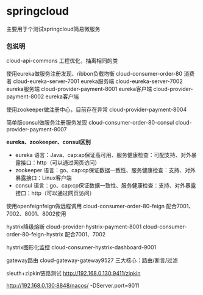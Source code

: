 # springcloud
主要用于个测试springcloud简易微服务

### 包说明
cloud-api-commons 工程优化，抽离相同的类

使用eureka做服务注册发现、ribbon负载均衡
cloud-consumer-order-80 消费者
cloud-eureka-server-7001 eureka服务端
cloud-eureka-server-7002 eureka服务端
cloud-provider-payment-8001 eureka客户端
cloud-provider-payment-8002 eureka客户端

使用zookeeper做注册中心，目前存在异常
cloud-provider-payment-8004

简单版consul做服务注册服务发现
cloud-consumer-order-80-consul
cloud-provider-payment-8007

**eureka、zookeeper、consul区别**
- eureka 语言：Java、cap:ap保证高可用、服务健康检查：可配支持、对外暴露接口：http（可以通过网页访问）
- zookeeper 语言：go、cap:cp保证数据一致性、服务健康检查：支持、对外暴露接口：Linux客户端
- consul 语言：go、cap:cp保证数据一致性、服务健康检查：支持、对外暴露接口：http（可以通过网页访问）

使用openfeignfeign做远程调用
cloud-consumer-order-80-feign
配合7001、7002、8001、8002使用

hystrix降级熔断
cloud-provider-hystrix-payment-8001
cloud-consumer-order-80-feign-hystrix
配合7001、7002

hystrix图形化监控
cloud-consumer-hystrix-dashboard-9001

gateway路由
cloud-gateway-gateway9527
三大核心：路由/断言/过滤

sleuth+zipkin链路测试
http://192.168.0.130:9411/zipkin


http://192.168.0.130:8848/nacos/
-DServer.port=9011